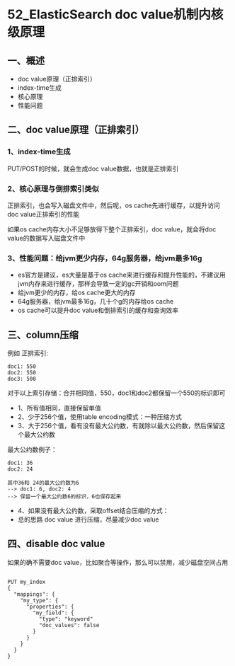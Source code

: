 # 52_ElasticSearch doc value机制内核级原理

## 一、概述
* doc value原理（正排索引）
* index-time生成
* 核心原理
* 性能问题

## 二、doc value原理（正排索引）

### 1、index-time生成

PUT/POST的时候，就会生成doc value数据，也就是正排索引

### 2、核心原理与倒排索引类似

正排索引，也会写入磁盘文件中，然后呢，os cache先进行缓存，以提升访问doc value正排索引的性能

如果os cache内存大小不足够放得下整个正排索引，doc value，就会将doc value的数据写入磁盘文件中

### 3、性能问题：给jvm更少内存，64g服务器，给jvm最多16g

* es官方是建议，es大量是基于os cache来进行缓存和提升性能的，不建议用jvm内存来进行缓存，那样会导致一定的gc开销和oom问题
* 给jvm更少的内存，给os cache更大的内存
* 64g服务器，给jvm最多16g，几十个g的内存给os cache
* os cache可以提升doc value和倒排索引的缓存和查询效率

## 三、column压缩

例如 正排索引:

```
doc1: 550
doc2: 550
doc3: 500

```
对于以上索引存储：合并相同值，550，doc1和doc2都保留一个550的标识即可
* 1、所有值相同，直接保留单值
* 2、少于256个值，使用table encoding模式：一种压缩方式
* 3、大于256个值，看有没有最大公约数，有就除以最大公约数，然后保留这个最大公约数

最大公约数例子：

```
doc1: 36
doc2: 24
```

```
其中36和 24的最大公约数为6 
--> doc1: 6, doc2: 4
--> 保留一个最大公约数6的标识，6也保存起来

```

* 4、如果没有最大公约数，采取offset结合压缩的方式：
* 总的思路 doc value 进行压缩，尽量减少doc value


## 四、disable doc value

如果的确不需要doc value，比如聚合等操作，那么可以禁用，减少磁盘空间占用

```

PUT my_index
{
  "mappings": {
    "my_type": {
      "properties": {
        "my_field": {
          "type": "keyword"
          "doc_values": false 
        }
      }
    }
  }
}

```